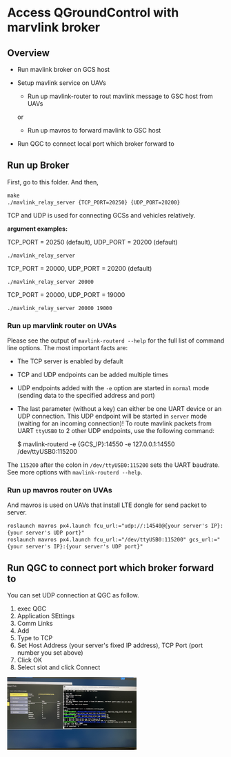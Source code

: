 # Access QGroundControl with marvlink broker

## Overview
* Run mavlink broker on GCS host
* Setup mavlink service on UAVs 
  * Run up mavlink-router to rout mavlink message to GSC host from UAVs
  
  or

  * Run up mavros to forward mavlink to GSC host
  
* Run QGC to connect local port which broker forward to

## Run up Broker
First, go to this folder. And then,

    make
    ./mavlink_relay_server {TCP_PORT=20250} {UDP_PORT=20200}

TCP and UDP is used for connecting GCSs and vehicles relatively.

**argument examples:**

TCP_PORT = 20250 (default), UDP_PORT = 20200 (default)

    ./mavlink_relay_server

TCP_PORT = 20000, UDP_PORT = 20200 (default)

    ./mavlink_relay_server 20000

TCP_PORT = 20000, UDP_PORT = 19000

    ./mavlink_relay_server 20000 19000


### Run up marvlink router on UVAs

Please see the output of `mavlink-routerd --help` for the full list of command
line options. The most important facts are:

- The TCP server is enabled by default
- TCP and UDP endpoints can be added multiple times
- UDP endpoints added with the `-e` option are started in `normal` mode
  (sending data to the specified address and port)
- The last parameter (without a key) can either be one UART device or an UDP
  connection. This UDP endpoint will be started in `server` mode (waiting for
  an incoming connection)!
To route mavlink packets from UART `ttyUSB0` to 2 other UDP endpoints, use the
following command:

    $ mavlink-routerd -e {GCS_IP}:14550 -e 127.0.0.1:14550 /dev/ttyUSB0:115200

The `115200` after the colon in `/dev/ttyUSB0:115200` sets the UART baudrate.
See more options with `mavlink-routerd --help`.

### Run up mavros router on UVAs

And mavros is used on UAVs that install LTE dongle for send packet to server.

    roslaunch mavros px4.launch fcu_url:="udp://:14540@{your server's IP}:{your server's UDP port}"
    roslaunch mavros px4.launch fcu_url:="/dev/ttyUSB0:115200" gcs_url:="{your server's IP}:{your server's UDP port}"




## Run QGC to connect port which broker forward to

You can set UDP connection at QGC as follow.

1. exec QGC
2. Application SEttings
3. Comm Links
4. Add
5. Type to TCP
6. Set Host Address (your server's fixed IP address), TCP Port (port number you set above)
7. Click OK
8. Select slot and click Connect

<div>
    <img width="300" src="./assets/broker.JPG">
</div>






